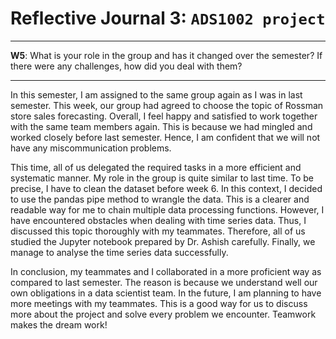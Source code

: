 # Reflective Journal 3: `ADS1002 project `<br>
<hr>

**W5**: What is your role in the group and has it changed over the semester? If there were any challenges, how did you deal with them? <hr>

In this semester, I am assigned to the same group again as I was in last semester. This week, our group had agreed to choose the topic of Rossman store sales forecasting. Overall, I feel happy and satisfied to work together with the same team members again. This is because we had mingled and worked closely before last semester. Hence, I am confident that we will not have any miscommunication problems.

This time, all of us delegated the required tasks in a more efficient and systematic manner.  My role in the group is quite similar to last time. To be precise, I have to clean the dataset before week 6. In this context, I decided to use the pandas pipe method to wrangle the data. This is a clearer and readable way for me to chain multiple data processing functions. However, I have encountered obstacles when dealing with time series data. Thus, I discussed this topic thoroughly with my teammates. Therefore, all of us studied the Jupyter notebook prepared by Dr. Ashish carefully. Finally, we manage to analyse the time series data successfully.

In conclusion, my teammates and I collaborated in a more proficient way as compared to last semester. The reason is because we understand well our own obligations in a data scientist team. In the future, I am planning to have more meetings with my teammates. This is a good way for us to discuss more about the project and solve every problem we encounter. Teamwork makes the dream work!

